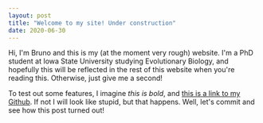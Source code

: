 ```yaml
---
layout: post
title: "Welcome to my site! Under construction"
date: 2020-06-30
---
```


Hi, I'm Bruno and this is my (at the moment very rough) website. I'm a PhD student at Iowa State University studying Evolutionary Biology, and hopefully this will be reflected in the rest of this website when you're reading this. Otherwise, just give me a second!

To test out some features, I imagine *this is bold*, and [this is a link to my Github](https://github.com/Brunnun). If not I will look like stupid, but that happens. Well, let's commit and see how this post turned out!
